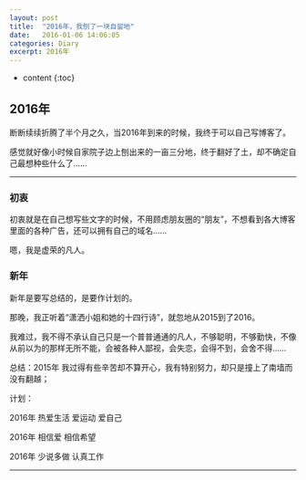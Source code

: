 ```yaml
---
layout: post
title:  "2016年，我刨了一块自留地"
date:   2016-01-06 14:06:05
categories: Diary
excerpt: 2016年
---
```


* content
{:toc}

## 2016年

断断续续折腾了半个月之久，当2016年到来的时候，我终于可以自己写博客了。

感觉就好像小时候自家院子边上刨出来的一亩三分地，终于翻好了土，却不确定自己最想种些什么了……

---

### 初衷

初衷就是在自己想写些文字的时候，不用顾虑朋友圈的“朋友”，不想看到各大博客里面的各种广告，还可以拥有自己的域名……  

嗯，我是虚荣的凡人。


### 新年 

新年是要写总结的，是要作计划的。

那晚，我正听着“潇洒小姐和她的十四行诗”，就忽地从2015到了2016。

我难过，我不得不承认自己只是一个普普通通的凡人，不够聪明，不够勤快，不像从前以为的那样无所不能，会被各种人鄙视，会失恋，会得不到，会舍不得……

总结：2015年 我过得有些辛苦却不算开心，我有特别努力，却只是撞上了南墙而没有翻越；

计划：

2016年 热爱生活  爱运动 爱自己  

2016年 相信爱  相信希望 

2016年 少说多做 认真工作

---


